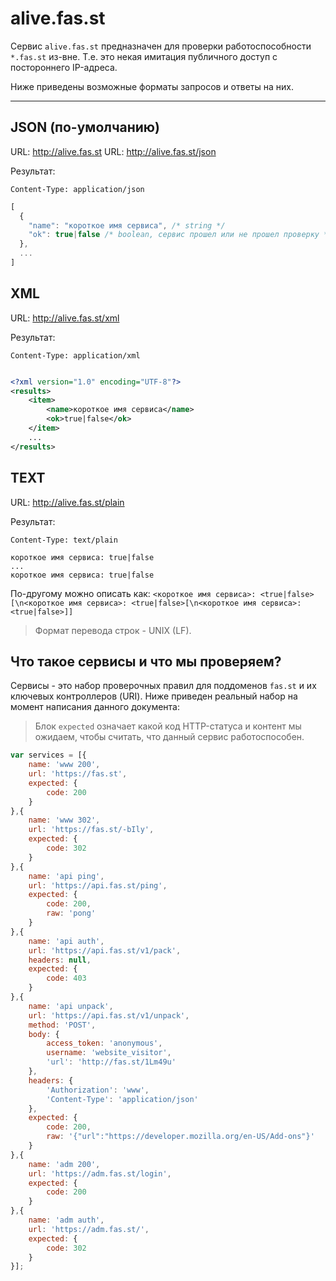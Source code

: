 alive.fas.st
===================


Сервис `alive.fas.st` предназначен для проверки работоспособности `*.fas.st` из-вне. Т.е. это некая имитация публичного доступ с постороннего IP-адреса.

Ниже приведены возможные форматы запросов и ответы на них.

----------

JSON (по-умолчанию)
-------------------

URL: http://alive.fas.st
URL: http://alive.fas.st/json

Результат:

`Content-Type: application/json`

```javascript
[
  {
    "name": "короткое имя сервиса", /* string */
    "ok": true|false /* boolean, сервис прошел или не прошел проверку */
  },
  ...
]
```

XML
-------------------

URL: http://alive.fas.st/xml

Результат:

`Content-Type: application/xml`

```xml

<?xml version="1.0" encoding="UTF-8"?>
<results>
	<item>
		<name>короткое имя сервиса</name>
		<ok>true|false</ok>
	</item>
	...
</results>
```

TEXT
-------------------

URL: http://alive.fas.st/plain

Результат:

`Content-Type: text/plain`

```
короткое имя сервиса: true|false
...
короткое имя сервиса: true|false
```

По-другому можно описать как: `<короткое имя сервиса>: <true|false>[\n<короткое имя сервиса>: <true|false>[\n<короткое имя сервиса>: <true|false>]]`

> Формат перевода строк - UNIX (LF).


Что такое сервисы и что мы проверяем?
-------------------

Сервисы - это набор проверочных правил для поддоменов `fas.st` и их ключевых контроллеров (URI).
Ниже приведен реальный набор на момент написания данного документа:

> Блок `expected` означает какой код HTTP-статуса и контент мы ожидаем, чтобы считать, что данный сервис работоспособен.


```javascript
var services = [{
	name: 'www 200',
	url: 'https://fas.st',
	expected: {
		code: 200
	}
},{
	name: 'www 302',
	url: 'https://fas.st/-bIly',
	expected: {
		code: 302
	}
},{
	name: 'api ping',
	url: 'https://api.fas.st/ping',
	expected: {
		code: 200,
		raw: 'pong'
	}
},{
	name: 'api auth',
	url: 'https://api.fas.st/v1/pack',
	headers: null,
	expected: {
		code: 403
	}
},{
	name: 'api unpack',
	url: 'https://api.fas.st/v1/unpack',
	method: 'POST',
	body: {
		access_token: 'anonymous',
		username: 'website_visitor',
		'url': 'http://fas.st/1Lm49u'
	},
	headers: {
		'Authorization': 'www',
		'Content-Type': 'application/json'
	},
	expected: {
		code: 200,
		raw: '{"url":"https://developer.mozilla.org/en-US/Add-ons"}'
	}
},{
	name: 'adm 200',
	url: 'https://adm.fas.st/login',
	expected: {
		code: 200
	}
},{
	name: 'adm auth',
	url: 'https://adm.fas.st/',
	expected: {
		code: 302
	}
}];
```
